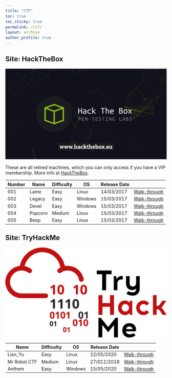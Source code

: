 ```yaml
---
title: "CTF"
toc: true
toc_sticky: true
permalink: /ctf/
layout: archive
author_profile: true
---
```


## Site: HackTheBox

![htb](/assets/images/2020-05-28-23-10-35.png)

These are all retired machines, which you can only access if you have a VIP membership. More info at [HackTheBox](https://www.hackthebox.eu/home).

| Number | Name | Difficulty | OS | Release Date | |
| --- | --- | --- | --- | --- | --- |
| 001 | Lame | Easy | Linux | 14/03/2017 | [Walk-through](https://pencer.io/ctf/ctf-htb-lame/) |
| 002 | Legacy | Easy | Windows | 15/03/2017 | [Walk-through](https://pencer.io/ctf/ctf-htb-legacy/) |
| 003 | Devel | Easy | Windows | 15/03/2017 | [Walk-through](https://pencer.io/ctf/ctf-htb-devel) |
| 004 | Popcorn | Medium | Linux | 15/03/2017 | [Walk-through](https://pencer.io/ctf/ctf-htb-popcorn) |
| 005 | Beep | Easy | Linux | 15/03/2017 | [Walk-through](https://pencer.io/ctf/ctf-htb-beep/) |

## Site: TryHackMe

![tryhackme](/assets/images/2020-05-28-23-10-58.png)

| Name | Difficulty | OS | Release Date | |
| --- | --- | --- | --- | --- |
| Lian_Yu | Easy | Linux | 22/05/2020 | [Walk-through](https://pencer.io/ctf/ctf-thm-lianyu/) |
| Mr Robot CTF | Medium | Linux | 27/011/2018 | [Walk-through](https://pencer.io/ctf/ctf-thm-mrrobot/) |
| Anthem | Easy | Windows | 15/05/2020 | [Walk-through](https://pencer.io/ctf/ctf-thm-anthem/) |
